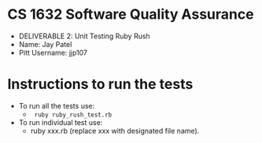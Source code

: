 # CS 1632 Software Quality Assurance
  - DELIVERABLE 2: Unit Testing Ruby Rush
  - Name: Jay Patel
  - Pitt Username: jjp107

# Instructions to run the tests

  - To run all the tests use:
      - <code> ruby ruby_rush_test.rb </code>
  -   To run individual test use:
      - ruby xxx.rb (replace xxx with designated file name).
